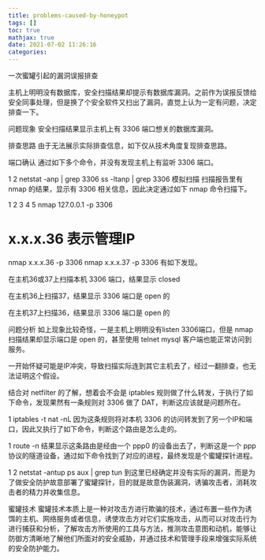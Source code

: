 ```yaml
---
title: problems-caused-by-honeypot
tags: []
toc: true
mathjax: true
date: 2021-07-02 11:26:16
categories:
---
```

一次蜜罐引起的漏洞误报排查

主机上明明没有数据库，安全扫描结果却提示有数据库漏洞。之前作为误报反馈给安全同事处理，但是换了个安全软件又扫出了漏洞，直觉上认为一定有问题，决定排查一下。

问题现象
安全扫描结果显示主机上有 3306 端口想关的数据库漏洞。

排查思路
由于无法展示实际排查信息，如下仅从技术角度复现排查思路。

端口确认
通过如下多个命令，并没有发现主机上有监听 3306 端口。

1
2
netstat -anp | grep 3306
ss -ltanp | grep 3306
模拟扫描
扫描报告里有 nmap 的结果，显示有 3306 相关信息，因此决定通过如下 nmap 命令扫描下。

1
2
3
4
5
nmap 127.0.0.1 -p 3306

# x.x.x.36 表示管理IP
nmap x.x.x.36 -p 3306
nmap x.x.x.37 -p 3306
有如下发现。

在主机36或37上扫描本机 3306 端口，结果显示 closed

在主机36上扫描37，结果显示 3306 端口是 open 的

在主机37上扫描36，结果显示 3306 端口是 open 的

问题分析
如上现象比较奇怪，一是主机上明明没有listen 3306端口，但是 nmap 扫描结果却显示端口是 open 的，甚至使用 telnet mysql 客户端也能正常访问到服务。

一开始怀疑可能是IP冲突，导致扫描实际连到其它主机去了，经过一翻排查，也无法证明这个假设。

结合对 netfilter 的了解，想着会不会是 iptables 规则做了什么转发，于执行了如下命令，发现果然有一条规则对 3306 做了 DAT，判断这应该就是问题所在。

1
iptables -t nat -nL
因为这条规则将对本机 3306 的访问转发到了另一个IP和端口，因此又执行了如下命令，判断这个路由是怎么走的。

1
route -n
结果显示这条路由是经由一个 ppp0 的设备出去了，判断这是一个 ppp 协议的隧道设备，通过如下命令找到了对应的进程，最终发现是个蜜罐探针进程。

1
2
netstat -antup
ps aux | grep tun
到这里已经确定并没有实际的漏洞，而是为了做安全防护故意部署了蜜罐探针，目的就是故意伪装漏洞，诱骗攻击者，消耗攻击者的精力并收集信息。

蜜罐技术
蜜罐技术本质上是一种对攻击方进行欺骗的技术，通过布置一些作为诱饵的主机、网络服务或者信息，诱使攻击方对它们实施攻击，从而可以对攻击行为进行捕获和分析，了解攻击方所使用的工具与方法，推测攻击意图和动机，能够让防御方清晰地了解他们所面对的安全威胁，并通过技术和管理手段来增强实际系统的安全防护能力。
